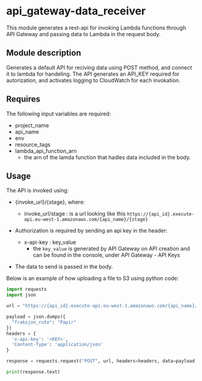 # api_gateway-data_receiver

This module generates a rest-api for invoking Lambda functions through API Gateway and passing data to Lambda in the request body.

## Module description
Generates a default API for reciving data using POST method, and connect it to lambda for handeling. The API generates an API_KEY required for autorization, and activates logging to CloudWatch for each invokation.

## Requires
The following input variables are required:
- project_name
- api_name
- env
- resource_tags
- lambda_api_function_arn
    - the arn of the lamda function that hadles data included in the body.


## Usage

The API is invoked using:
- {invoke_url}/{stage}, where:
    - invoke_url/stage : is a url looking like this `https://{api_id}.execute-api.eu-west-1.amazonaws.com/{api_name}/{stage}`

- Authorization is required by sending an api key in the header:
    - x-api-key : key_value
        - the `key_value` is generated by API Gateway on API creation and can be found in the console, under API Gateway - API Keys

- The data to send is passed in the body. 

Below is an example of how uploading a file to S3 using python code:

```py
import requests
import json

url = "https://{api_id}.execute-api.eu-west-1.amazonaws.com/{api_name}/{stage}"

payload = json.dumps({
  "fraksjon_rute": "Papir"
})
headers = {
  'x-api-key': '<KEY>',
  'Content-Type': 'application/json'
}

response = requests.request("POST", url, headers=headers, data=payload)

print(response.text)
```

